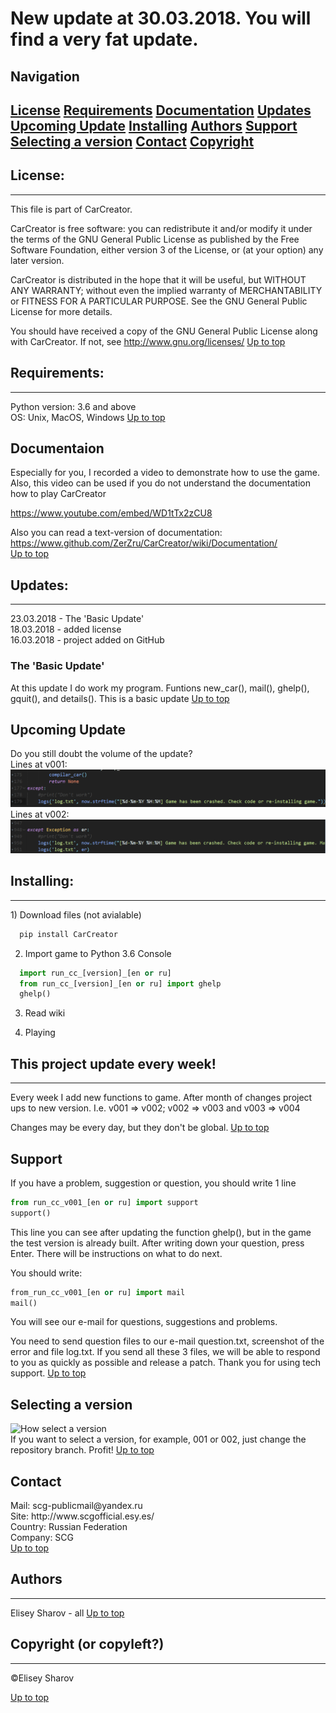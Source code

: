 <a name="top"></a>
<p style = "text-align:center;"><h1> New update at 30.03.2018. You will find a very fat update. </h1></p> 

<h2> Navigation </h2>
<h2>
<a href="#license">License</a>
<a href="#requirements">Requirements</a>
<a href="#videodoc">Documentation</a>
<a href="#updates">Updates</a> 
<a href="upcoming">Upcoming Update</a>
<a href="#installing">Installing</a>
<a href="#authors">Authors</a>
<a href="#support">Support</a>
<a href="#selecting_version">Selecting a version</a>
<a href="#contact">Contact</a>
<a href="#copyright">Copyright</a>
</h2>

<a name="license"></a>
<h2> License: </h2>
<hr>
This file is part of CarCreator.

CarCreator is free software: you can redistribute it and/or modify
it under the terms of the GNU General Public License as published by
the Free Software Foundation, either version 3 of the License, or
(at your option) any later version.

CarCreator is distributed in the hope that it will be useful,
but WITHOUT ANY WARRANTY; without even the implied warranty of
MERCHANTABILITY or FITNESS FOR A PARTICULAR PURPOSE.  See the
GNU General Public License for more details.

You should have received a copy of the GNU General Public License
along with CarCreator.  If not, see http://www.gnu.org/licenses/
<a href="#top">Up to top</a>

<a name="requirements"></a>
<h2> Requirements: </h2>
<hr>
Python version: 3.6 and above <br>
OS: Unix, MacOS, Windows
<a href="#top">Up to top</a>

<a name="videodoc"></a>
<h2> Documentaion </h2>

Especially for you, I recorded a video to demonstrate how to use the game. Also, this video can be used if you do not understand the documentation how to play CarCreator

https://www.youtube.com/embed/WD1tTx2zCU8

Also you can read a text-version of documentation: https://www.github.com/ZerZru/CarCreator/wiki/Documentation/ <br>
<a href="#top">Up to top</a>

<a name="updates"></a>
<h2> Updates: </h2>
<hr>
<!-- 30.03.2018 The 'Competitors Update' <br> -->
23.03.2018 - The 'Basic Update' <br>
18.03.2018 - added license <br>
16.03.2018 - project added on GitHub <br>

<!-- 
<h3> The 'Competitors Update' </h3>
In this update, I added competitors, saving the game and its subsequent loading and hacking your competitors servers. Also added gaming news: you can read them in the file game_news.txt
-->

<h3> The 'Basic Update' </h3>
At this update I do work my program. Funtions new_car(), mail(), ghelp(), gquit(), and details().
This is a basic update
<a href="#top">Up to top</a>

<a name="upcoming"></a>
<h2> Upcoming Update </h2>
Do you still doubt the volume of the update?<br>
Lines at v001: <br>
<img src="https://github.com/ZerZru/CarCreator/blob/master/Images/v001.PNG"> <br>
Lines at v002: <br>
<img src="https://github.com/ZerZru/CarCreator/blob/master/Images/v002.PNG">

<a name="installing"></a>
<h2> Installing: </h2>
<hr>
1) Download files (not avialable)

```bash
  pip install CarCreator
```
2) Import game to Python 3.6 Console

```python
  import run_cc_[version]_[en or ru]
  from run_cc_[version]_[en or ru] import ghelp
  ghelp()
```
3) Read wiki

4) Playing

<h2> This project update every week! </h2>
<hr>

Every week I add new functions to game. After month of changes project ups to new version. I.e. v001 => v002; v002 => v003 and v003 => v004

Changes may be every day, but they don't be global.
<a href="#top">Up to top</a>

<a name="support"></a>
<h2> Support </h2>
If you have a problem, suggestion or question, you should write 1 line

```python
from run_cc_v001_[en or ru] import support
support()
```

This line you can see after updating the function ghelp(), but in the game the test version is already built. After writing down your question, press Enter. There will be instructions on what to do next.

You should write:

```python
from_run_cc_v001_[en or ru] import mail
mail()
```
You will see our e-mail for questions, suggestions and problems.

You need to send question files to our e-mail question.txt, screenshot of the error and file log.txt. If you send all these 3 files, we will be able to respond to you as quickly as possible and release a patch. Thank you for using tech support.
<a href="#top">Up to top</a>

<a name="selecting_version"></a>
<h2> Selecting a version </h2>
<img src="https://github.com/ZerZru/CarCreator/blob/master/Images/select_version.gif" height="300" width="700px" alt="How select a version"> <br>
If you want to select a version, for example, 001 or 002, just change the repository branch. Profit! <a href="#top">Up to top</a>

<a name="contact"></a>
<h2> Contact </h2>
Mail: scg-publicmail@yandex.ru <br>
Site: http://www.scgofficial.esy.es/ <br>
Country: Russian Federation <br>
Company: SCG <br>
<a href="#top">Up to top</a>

<a name="authors"></a>
<h2> Authors </h2>
<hr>

Elisey Sharov - all
<a href="#top">Up to top</a>

<a name="copyright"></a>
<h2> Copyright (or copyleft?) </h2>
<hr>
©Elisey Sharov

<a href="#top">Up to top</a>
